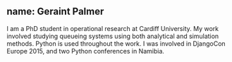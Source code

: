 name: Geraint Palmer
---
I am a PhD student in operational research at Cardiff University. My work involved studying queueing systems using both analytical and simulation methods. Python is used throughout the work. I was involved in DjangoCon Europe 2015, and two Python conferences in Namibia.